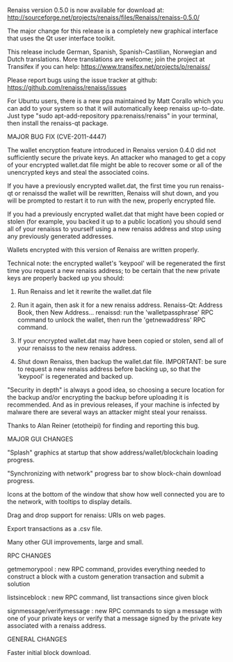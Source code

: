 Renaiss version 0.5.0 is now available for download at:
http://sourceforge.net/projects/renaiss/files/Renaiss/renaiss-0.5.0/

The major change for this release is a completely new graphical interface that uses the Qt user interface toolkit.

This release include German, Spanish, Spanish-Castilian, Norwegian and Dutch translations. More translations are welcome; join the project at Transifex if you can help:
https://www.transifex.net/projects/p/renaiss/

Please report bugs using the issue tracker at github:
https://github.com/renaiss/renaiss/issues

For Ubuntu users, there is a new ppa maintained by Matt Corallo which you can add to your system so that it will automatically keep renaiss up-to-date.  Just type "sudo apt-add-repository ppa:renaiss/renaiss" in your terminal, then install the renaiss-qt package.

MAJOR BUG FIX  (CVE-2011-4447)

The wallet encryption feature introduced in Renaiss version 0.4.0 did not sufficiently secure the private keys. An attacker who
managed to get a copy of your encrypted wallet.dat file might be able to recover some or all of the unencrypted keys and steal the
associated coins.

If you have a previously encrypted wallet.dat, the first time you run renaiss-qt or renaissd the wallet will be rewritten, Renaiss will
shut down, and you will be prompted to restart it to run with the new, properly encrypted file.

If you had a previously encrypted wallet.dat that might have been copied or stolen (for example, you backed it up to a public
location) you should send all of your renaisss to yourself using a new renaiss address and stop using any previously generated addresses.

Wallets encrypted with this version of Renaiss are written properly.

Technical note: the encrypted wallet's 'keypool' will be regenerated the first time you request a new renaiss address; to be certain that the
new private keys are properly backed up you should:

1. Run Renaiss and let it rewrite the wallet.dat file

2. Run it again, then ask it for a new renaiss address.
Renaiss-Qt: Address Book, then New Address...
renaissd: run the 'walletpassphrase' RPC command to unlock the wallet,  then run the 'getnewaddress' RPC command.

3. If your encrypted wallet.dat may have been copied or stolen, send  all of your renaisss to the new renaiss address.

4. Shut down Renaiss, then backup the wallet.dat file.
IMPORTANT: be sure to request a new renaiss address before backing up, so that the 'keypool' is regenerated and backed up.

"Security in depth" is always a good idea, so choosing a secure location for the backup and/or encrypting the backup before uploading it is recommended. And as in previous releases, if your machine is infected by malware there are several ways an attacker might steal your renaisss.

Thanks to Alan Reiner (etotheipi) for finding and reporting this bug.

MAJOR GUI CHANGES

"Splash" graphics at startup that show address/wallet/blockchain loading progress.

"Synchronizing with network" progress bar to show block-chain download progress.

Icons at the bottom of the window that show how well connected you are to the network, with tooltips to display details.

Drag and drop support for renaiss: URIs on web pages.

Export transactions as a .csv file.

Many other GUI improvements, large and small.

RPC CHANGES

getmemorypool : new RPC command, provides everything needed to construct a block with a custom generation transaction and submit a solution

listsinceblock : new RPC command, list transactions since given block

signmessage/verifymessage : new RPC commands to sign a message with one of your private keys or verify that a message signed by the private key associated with a renaiss address.

GENERAL CHANGES

Faster initial block download.
